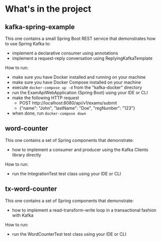 # What's in the project
## kafka-spring-example
This one contains a small Spring Boot REST service that demonstrates how to use Spring Kafka to:
* implement a declarative consumer using annotations
* implement a request-reply conversation using ReplyingKafkaTemplate

How to run:
* make sure you have Docker installed and running on your machine
* make sure you have Docker Compose installed on your machine
* execute `docker-compose up -d` from the "kafka-docker" directory
* run the ExamApiWebApplication (Spring Boot) using your IDE or CLI
* make the following HTTP request
  * POST http://localhost:8080/api/v1/exams/submit
  * {"name": "John", "lastName": "Doe", "regNumber": "123"}
* when done, run `docker-compose down`

## word-counter
This one contains a set of Spring components that demonstrate:
* how to implement a consumer and producer using the Kafka Clients library directly

How to run:
* run the IntegrationTest test class using your IDE or CLI

## tx-word-counter
This one contains a set of Spring components that demonstrate:
* how to implement a read-transform-write loop in a transactional fashion with Kafka

How to run:
* run the WordCounterTest test class using your IDE or CLI
